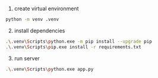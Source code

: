1. create virtual environment

```sh
python -m venv .venv
```

2. install dependencies
```sh
.\.venv\Scripts\python.exe -m pip install --upgrade pip 
.\.venv\Scripts\pip.exe install -r requirements.txt
```

3. run server 
```sh
.\.venv\Scripts\python.exe app.py
```